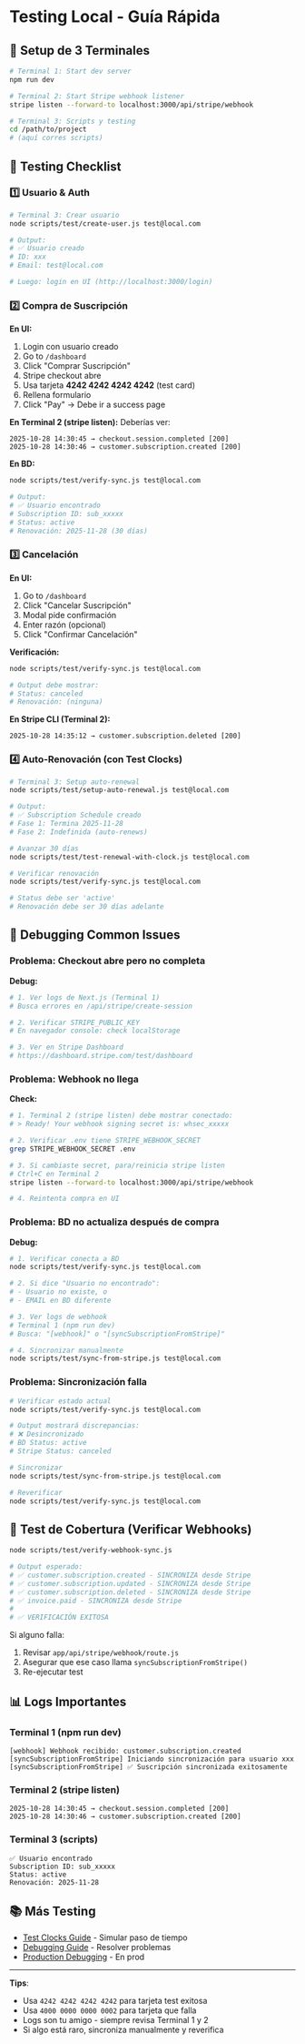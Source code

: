 # Testing Local - Guía Rápida

## 🚀 Setup de 3 Terminales

```bash
# Terminal 1: Start dev server
npm run dev

# Terminal 2: Start Stripe webhook listener
stripe listen --forward-to localhost:3000/api/stripe/webhook

# Terminal 3: Scripts y testing
cd /path/to/project
# (aquí corres scripts)
```

## 📝 Testing Checklist

### 1️⃣ Usuario & Auth

```bash
# Terminal 3: Crear usuario
node scripts/test/create-user.js test@local.com

# Output:
# ✅ Usuario creado
# ID: xxx
# Email: test@local.com

# Luego: login en UI (http://localhost:3000/login)
```

### 2️⃣ Compra de Suscripción

**En UI:**
1. Login con usuario creado
2. Go to `/dashboard`
3. Click "Comprar Suscripción"
4. Stripe checkout abre
5. Usa tarjeta **4242 4242 4242 4242** (test card)
6. Rellena formulario
7. Click "Pay" → Debe ir a success page

**En Terminal 2 (stripe listen):**
Deberías ver:
```
2025-10-28 14:30:45 → checkout.session.completed [200]
2025-10-28 14:30:46 → customer.subscription.created [200]
```

**En BD:**
```bash
node scripts/test/verify-sync.js test@local.com

# Output:
# ✅ Usuario encontrado
# Subscription ID: sub_xxxxx
# Status: active
# Renovación: 2025-11-28 (30 días)
```

### 3️⃣ Cancelación

**En UI:**
1. Go to `/dashboard`
2. Click "Cancelar Suscripción"
3. Modal pide confirmación
4. Enter razón (opcional)
5. Click "Confirmar Cancelación"

**Verificación:**
```bash
node scripts/test/verify-sync.js test@local.com

# Output debe mostrar:
# Status: canceled
# Renovación: (ninguna)
```

**En Stripe CLI (Terminal 2):**
```
2025-10-28 14:35:12 → customer.subscription.deleted [200]
```

### 4️⃣ Auto-Renovación (con Test Clocks)

```bash
# Terminal 3: Setup auto-renewal
node scripts/test/setup-auto-renewal.js test@local.com

# Output:
# ✅ Subscription Schedule creado
# Fase 1: Termina 2025-11-28
# Fase 2: Indefinida (auto-renews)

# Avanzar 30 días
node scripts/test/test-renewal-with-clock.js test@local.com

# Verificar renovación
node scripts/test/verify-sync.js test@local.com

# Status debe ser 'active'
# Renovación debe ser 30 días adelante
```

## 🔧 Debugging Common Issues

### Problema: Checkout abre pero no completa

**Debug:**
```bash
# 1. Ver logs de Next.js (Terminal 1)
# Busca errores en /api/stripe/create-session

# 2. Verificar STRIPE_PUBLIC_KEY
# En navegador console: check localStorage

# 3. Ver en Stripe Dashboard
# https://dashboard.stripe.com/test/dashboard
```

### Problema: Webhook no llega

**Check:**
```bash
# 1. Terminal 2 (stripe listen) debe mostrar conectado:
# > Ready! Your webhook signing secret is: whsec_xxxxx

# 2. Verificar .env tiene STRIPE_WEBHOOK_SECRET
grep STRIPE_WEBHOOK_SECRET .env

# 3. Si cambiaste secret, para/reinicia stripe listen
# Ctrl+C en Terminal 2
stripe listen --forward-to localhost:3000/api/stripe/webhook

# 4. Reintenta compra en UI
```

### Problema: BD no actualiza después de compra

**Debug:**
```bash
# 1. Verificar conecta a BD
node scripts/test/verify-sync.js test@local.com

# 2. Si dice "Usuario no encontrado":
# - Usuario no existe, o
# - EMAIL en BD diferente

# 3. Ver logs de webhook
# Terminal 1 (npm run dev)
# Busca: "[webhook]" o "[syncSubscriptionFromStripe]"

# 4. Sincronizar manualmente
node scripts/test/sync-from-stripe.js test@local.com
```

### Problema: Sincronización falla

```bash
# Verificar estado actual
node scripts/test/verify-sync.js test@local.com

# Output mostrará discrepancias:
# ❌ Desincronizado
# BD Status: active
# Stripe Status: canceled

# Sincronizar
node scripts/test/sync-from-stripe.js test@local.com

# Reverificar
node scripts/test/verify-sync.js test@local.com
```

## 🧪 Test de Cobertura (Verificar Webhooks)

```bash
node scripts/test/verify-webhook-sync.js

# Output esperado:
# ✅ customer.subscription.created - SINCRONIZA desde Stripe
# ✅ customer.subscription.updated - SINCRONIZA desde Stripe
# ✅ customer.subscription.deleted - SINCRONIZA desde Stripe
# ✅ invoice.paid - SINCRONIZA desde Stripe
#
# ✅ VERIFICACIÓN EXITOSA
```

Si alguno falla:
1. Revisar `app/api/stripe/webhook/route.js`
2. Asegurar que ese caso llama `syncSubscriptionFromStripe()`
3. Re-ejecutar test

## 📊 Logs Importantes

### Terminal 1 (npm run dev)
```
[webhook] Webhook recibido: customer.subscription.created
[syncSubscriptionFromStripe] Iniciando sincronización para usuario xxx
[syncSubscriptionFromStripe] ✅ Suscripción sincronizada exitosamente
```

### Terminal 2 (stripe listen)
```
2025-10-28 14:30:45 → checkout.session.completed [200]
2025-10-28 14:30:46 → customer.subscription.created [200]
```

### Terminal 3 (scripts)
```
✅ Usuario encontrado
Subscription ID: sub_xxxxx
Status: active
Renovación: 2025-11-28
```

## 📚 Más Testing

- [Test Clocks Guide](./02-test-clocks.md) - Simular paso de tiempo
- [Debugging Guide](./03-debugging.md) - Resolver problemas
- [Production Debugging](../deployment/03-production-debugging.md) - En prod

---

**Tips**:
- Usa `4242 4242 4242 4242` para tarjeta test exitosa
- Usa `4000 0000 0000 0002` para tarjeta que falla
- Logs son tu amigo - siempre revisa Terminal 1 y 2
- Si algo está raro, sincroniza manualmente y reverifica

